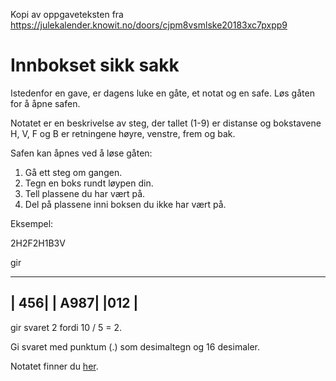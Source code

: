 Kopi av oppgaveteksten fra https://julekalender.knowit.no/doors/cjpm8vsmlske20183xc7pxpp9

# Innbokset sikk sakk

Istedenfor en gave, er dagens luke en gåte, et notat og en safe. Løs gåten for å åpne safen.

Notatet er en beskrivelse av steg, der tallet (1-9) er distanse og bokstavene H, V, F og B er retningene høyre, venstre, frem og bak.

Safen kan åpnes ved å løse gåten:

1. Gå ett steg om gangen.
2. Tegn en boks rundt løypen din.
3. Tell plassene du har vært på.
4. Del på plassene inni boksen du ikke har vært på.

Eksempel:

2H2F2H1B3V

gir

-------
|  456|
| A987|
|012  |
-------
gir svaret 2 fordi 10 / 5 = 2.

Gi svaret med punktum (.) som desimaltegn og 16 desimaler.

Notatet finner du [her](https://s3-eu-west-1.amazonaws.com/knowit-julekalender-2018/input-bounding-crisscross.txt).
